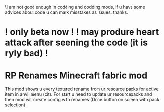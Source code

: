 \I am not good enough in codding and codding mods, if u have some advices about code u can mark misstakes as issues. thanks.
# ! only beta now ! ! may produre heart attack after seening the code (it is ryly bad) !
# RP Renames Minecraft fabric mod
This mod shows u every textured rename from ur resource packs for active item in anvil menu (cit).
For start u need to update ur resourcepacks and then mod will create config with renames (Done button on screen with pack selection)

